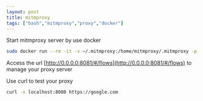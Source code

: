 ```yaml
---
layout: post
title: mitmproxy
tags: ["bash","mitmproxy","proxy","docker"]
---
```

Start mitmproxy server by use docker

```bash
sudo docker run --rm -it -v ~/.mitmproxy:/home/mitmproxy/.mitmproxy -p 8080:8080 -p 127.0.0.1:8081:8081 mitmproxy/mitmproxy  mitmweb --web-host 0.0.0.0
```

Access the url [http://0.0.0.0:8081/#/flows](http://0.0.0.0:8081/#/flows) to manage your proxy server

Use curl to test your proxy
```bash
curl -x localhost:8080 https://google.com
```